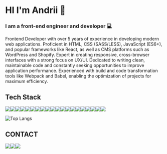 # HI I'm Andrii :wave:

### **I am a front-end engineer and developer** :computer:
Frontend Developer with over 5 years of experience in developing modern web applications. Proficient in HTML, CSS (SASS/LESS), JavaScript (ES6+), and popular frameworks like React, as well as CMS platforms such as WordPress and Shopify. Expert in creating responsive, cross-browser interfaces with a strong focus on UX/UI. Dedicated to writing clean, maintainable code and constantly seeking opportunities to improve application performance. Experienced with build and code transformation tools like Webpack and Babel, enabling the optimization of projects for maximum efficiency.
## Tech Stack

<img src="https://img.shields.io/badge/HTML-151515?style=for-the-badge&logo=html5&logoColor=E34F26" /><img src="https://img.shields.io/badge/CSS-151515?style=for-the-badge&logo=css3&logoColor=1572B6" /><img src="https://img.shields.io/badge/Javascript-151515?style=for-the-badge&logo=javascript&logoColor=#F7DF1E"/><img src="https://img.shields.io/badge/liquid-151515?style=for-the-badge&logo=&logoColor="/><img src="https://img.shields.io/badge/Less-151515?style=for-the-badge&logo=less&logoColor=1D365D"/><img src="https://img.shields.io/badge/sass-151515?style=for-the-badge&logo=sass&logoColor=CC6699"/><img src="https://img.shields.io/badge/bootstrap-151515?style=for-the-badge&logo=bootstrap&logoColor=7952B3"/><img src="https://img.shields.io/badge/react bootstrap-151515?style=for-the-badge&logo=reactbootstrap&logoColor=41E0FD"/><img src="https://img.shields.io/badge/jquery-151515?style=for-the-badge&logo=jquery&logoColor=0769AD"/><img src="https://img.shields.io/badge/react-151515?style=for-the-badge&logo=react&logoColor=61DAFB"/><img src="https://img.shields.io/badge/wordpress-151515?style=for-the-badge&logo=wordpress&logoColor=21759B"/><img src="https://img.shields.io/badge/shopify-151515?style=for-the-badge&logo=shopify&logoColor=7AB55C"/><img src="https://img.shields.io/badge/Git-151515?style=for-the-badge&logo=git&logoColor=F05032"/><img src="https://img.shields.io/badge/Github-151515?style=for-the-badge&logo=github&logoColor=white"/><img src="https://img.shields.io/badge/photoshop-151515?style=for-the-badge&logo=adobephotoshop&logoColor=31A8FF"/><img src="https://img.shields.io/badge/filezilla-151515?style=for-the-badge&logo=filezilla&logoColor=BF0000"/><img src="https://img.shields.io/badge/figma-151515?style=for-the-badge&logo=figma&logoColor=F24E1E"/><img src="https://img.shields.io/badge/adobe xd-151515?style=for-the-badge&logo=adobexd&logoColor=#FF0000"/><img src="https://img.shields.io/badge/webpack-151515?style=for-the-badge&logo=webpack&logoColor=8DD6F9"/><img src="https://img.shields.io/badge/babel-151515?style=for-the-badge&logo=babel&logoColor=F9DC3E"/>
<!-- <img src="https://img.shields.io/badge/НАДПИСЬ_НА_БЕЙДЖЕ-151515?style=for-the-badge&logo=НАЗВАНИЕ_ЛОГОТИПА&logoColor=ЦВЕТ_ЛОГОТИПА"/> -->


![Top Langs](https://github-readme-stats.vercel.app/api/top-langs/?username=apchnk&layout=compact&bg_color=151515&title_color=fff&text_color=bbbbbb)
## CONTACT
[<img src="https://img.shields.io/badge/gmail-151515?style=for-the-badge&logo=gmail&logoColor=#EA4335"/>](mailto:andriy2003po@gmail.com)[<img src="https://img.shields.io/badge/telegram-151515?style=for-the-badge&logo=telegram&logoColor=#26A5E4"/>](https://t.me/apchnk)[<img src="https://img.shields.io/badge/instagram-151515?style=for-the-badge&logo=instagram&logoColor=#E4405F"/>](https://www.instagram.com/apchnk?igsh=Z3ozejdydGJqNGZk&utm_source=qr)

